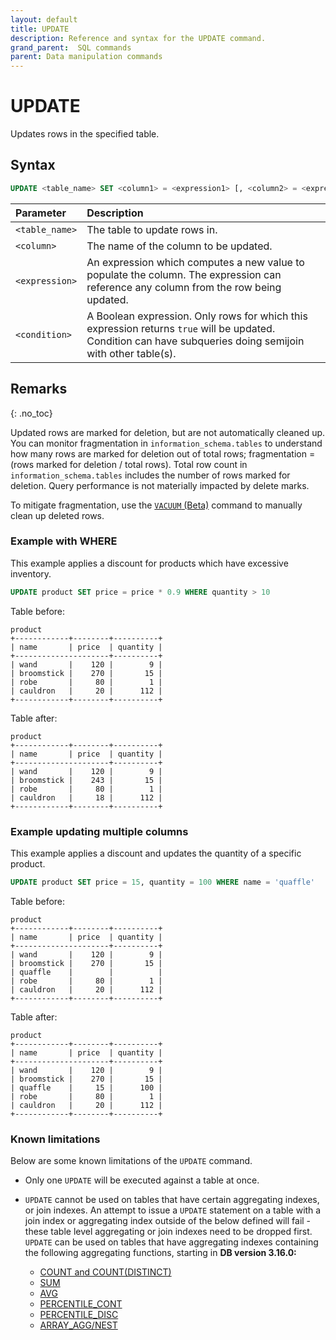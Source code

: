 ```yaml
---
layout: default
title: UPDATE
description: Reference and syntax for the UPDATE command.
grand_parent:  SQL commands
parent: Data manipulation commands
---
```


# UPDATE

Updates rows in the specified table.

## Syntax

```sql
UPDATE <table_name> SET <column1> = <expression1> [, <column2> = <expression2> ...] WHERE <condition>
```

| Parameter | Description|
| :---------| :----------|
| `<table_name>`| The table to update rows in. |
| `<column>`       | The name of the column to be updated. |
| `<expression>`      | An expression which computes a new value to populate the column. The expression can reference any column from the row being updated.
| `<condition>` | A Boolean expression. Only rows for which this expression returns `true` will be updated. Condition can have subqueries doing semijoin with other table(s). |

## Remarks
{: .no_toc}

Updated rows are marked for deletion, but are not automatically cleaned up. You can monitor fragmentation in `information_schema.tables` to understand how many rows are marked for deletion out of total rows; fragmentation = (rows marked for deletion / total rows). Total row count in `information_schema.tables` includes the number of rows marked for deletion. Query performance is not materially impacted by delete marks.
  
To mitigate fragmentation, use the [`VACUUM` (Beta)](vacuum.md) command to manually clean up deleted rows.

### Example with WHERE

This example applies a discount for products which have excessive inventory.

```sql
UPDATE product SET price = price * 0.9 WHERE quantity > 10
```

Table before:

```
product
+------------+--------+----------+
| name       | price  | quantity |
+---------------------+----------+
| wand       |    120 |        9 |
| broomstick |    270 |       15 |
| robe       |     80 |        1 |
| cauldron   |     20 |      112 |
+------------+--------+----------+
```

Table after:

```
product
+------------+--------+----------+
| name       | price  | quantity |
+---------------------+----------+
| wand       |    120 |        9 |
| broomstick |    243 |       15 |
| robe       |     80 |        1 |
| cauldron   |     18 |      112 |
+------------+--------+----------+
```

### Example updating multiple columns

This example applies a discount and updates the quantity of a specific product.

```sql
UPDATE product SET price = 15, quantity = 100 WHERE name = 'quaffle'
```

Table before:

```
product
+------------+--------+----------+
| name       | price  | quantity |
+---------------------+----------+
| wand       |    120 |        9 |
| broomstick |    270 |       15 |
| quaffle    |        |          |
| robe       |     80 |        1 |
| cauldron   |     20 |      112 |
+------------+--------+----------+
```

Table after:

```
product
+------------+--------+----------+
| name       | price  | quantity |
+---------------------+----------+
| wand       |    120 |        9 |
| broomstick |    270 |       15 |
| quaffle    |     15 |      100 |
| robe       |     80 |        1 |
| cauldron   |     20 |      112 |
+------------+--------+----------+
```

### Known limitations

Below are some known limitations of the `UPDATE` command. 

* Only one `UPDATE` will be executed against a table at once.

* `UPDATE` cannot be used on tables that have certain aggregating indexes, or join indexes. An attempt to issue a `UPDATE` statement on a table with a join index or aggregating index outside of the below defined will fail - these table level aggregating or join indexes need to be dropped first. `UPDATE` can be used on tables that have aggregating indexes containing the following aggregating functions, starting in **DB version 3.16.0:**
  * [COUNT and COUNT(DISTINCT)](../functions-reference/count.md)
  * [SUM](../functions-reference/sum.md)
  * [AVG](../functions-reference/avg.md)
  * [PERCENTILE_CONT](../functions-reference/percentile-cont.md)
  * [PERCENTILE_DISC](../functions-reference/percentile-disc.md)
  * [ARRAY_AGG/NEST](../functions-reference/array-agg.md)
